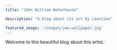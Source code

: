 ```yaml
---
title: "John William Waterhouse"

description: "A blog about its art by Léontine"

featured_image: '/images/jww-wallpaper.jpg'
---
```


Welcome to this beautiful blog about this artist.
